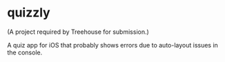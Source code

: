 # quizzly
(A project required by Treehouse for submission.)

A quiz app for iOS that probably shows errors due to auto-layout issues in the console.
